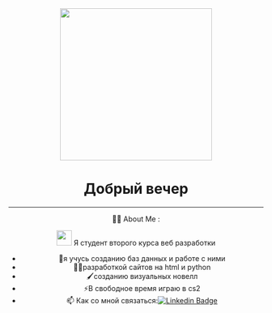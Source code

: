 
<div id="header" align="center">
  <img src=https://img.freepik.com/premium-photo/image-of-a-funny-sheep-wearing-sunglasses-on-blue-background_175994-6713.jpg?size=626&ext=jpg" width="300"/>
</div>
<div id="badges" align="center">
  <h1>  
  Добрый вечер
  </h1>
  
---
:man_technologist: About Me :

<img src="https://media.giphy.com/media/WUlplcMpOCEmTGBtBW/giphy.gif" width="30"> Я студент второго курса веб разработки
- 🔭я учусь созданию баз данных и работе с ними
- 👨‍💻разработкой сайтов на html и python
- 🖌созданию визуальных новелл
- ⚡️В свободное время играю в cs2
- 📫 Как со мной связаться:[![Linkedin Badge](https://img.shields.io/badge/-loony221-black?style=flat&logo=telegram&logoColor=white)](https://t.me/Loony221)



